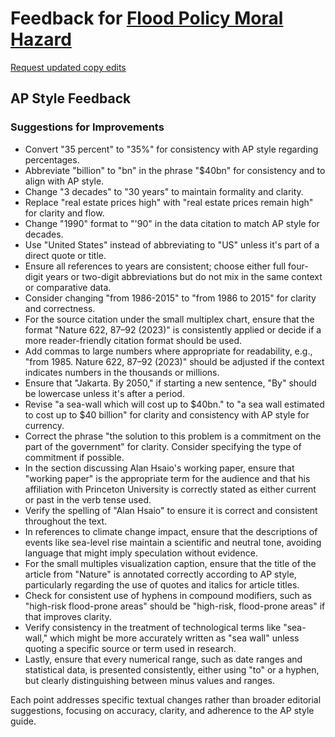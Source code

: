 # Feedback for [Flood Policy Moral Hazard](https://shivangibishnoi.github.io/moral-hazard/)

[Request updated copy edits](https://github.com/jsoma/data-studio-projects-2024/issues/new/choose)

## AP Style Feedback

### Suggestions for Improvements

- Convert "35 percent" to "35%" for consistency with AP style regarding percentages.
- Abbreviate "billion" to "bn" in the phrase "$40bn" for consistency and to align with AP style.
- Change "3 decades" to "30 years" to maintain formality and clarity.
- Replace "real estate prices high" with "real estate prices remain high" for clarity and flow.
- Change "1990" format to "'90" in the data citation to match AP style for decades.
- Use "United States" instead of abbreviating to "US" unless it's part of a direct quote or title.
- Ensure all references to years are consistent; choose either full four-digit years or two-digit abbreviations but do not mix in the same context or comparative data.
- Consider changing "from 1986-2015" to "from 1986 to 2015" for clarity and correctness.
- For the source citation under the small multiplex chart, ensure that the format "Nature 622, 87–92 (2023)" is consistently applied or decide if a more reader-friendly citation format should be used.
- Add commas to large numbers where appropriate for readability, e.g., "from 1985. Nature 622, 87–92 (2023)" should be adjusted if the context indicates numbers in the thousands or millions.
- Ensure that "Jakarta. By 2050," if starting a new sentence, "By" should be lowercase unless it's after a period.
- Revise "a sea-wall which will cost up to $40bn." to "a sea wall estimated to cost up to $40 billion" for clarity and consistency with AP style for currency.
- Correct the phrase "the solution to this problem is a commitment on the part of the government" for clarity. Consider specifying the type of commitment if possible.
- In the section discussing Alan Hsaio's working paper, ensure that "working paper" is the appropriate term for the audience and that his affiliation with Princeton University is correctly stated as either current or past in the verb tense used.
- Verify the spelling of "Alan Hsaio" to ensure it is correct and consistent throughout the text.
- In references to climate change impact, ensure that the descriptions of events like sea-level rise maintain a scientific and neutral tone, avoiding language that might imply speculation without evidence.
- For the small multiples visualization caption, ensure that the title of the article from "Nature" is annotated correctly according to AP style, particularly regarding the use of quotes and italics for article titles.
- Check for consistent use of hyphens in compound modifiers, such as "high-risk flood-prone areas" should be "high-risk, flood-prone areas" if that improves clarity.
- Verify consistency in the treatment of technological terms like "sea-wall," which might be more accurately written as "sea wall" unless quoting a specific source or term used in research.
- Lastly, ensure that every numerical range, such as date ranges and statistical data, is presented consistently, either using "to" or a hyphen, but clearly distinguishing between minus values and ranges.

Each point addresses specific textual changes rather than broader editorial suggestions, focusing on accuracy, clarity, and adherence to the AP style guide.